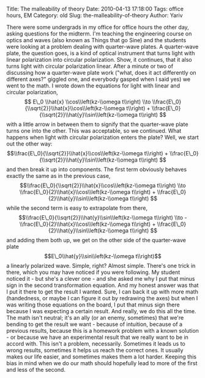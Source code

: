 Title: The malleability of theory
Date: 2010-04-13 17:18:00
Tags: office hours, EM
Category: old
Slug: the-malleability-of-theory
Author: Yariv


There were some undergrads in my office for office hours the other day,
asking questions for the midterm. I'm teaching the engineering course on
optics and waves (also known as Things that go Sine) and the students
were looking at a problem dealing with quarter-wave plates. A
quarter-wave plate, the question goes, is a kind of optical instrument
that turns light with linear polarization into circular polarization.
Show, it continues, that it also turns light with circular polarization
linear. After a minute or two of discussing how a quarter-wave plate
work ("what, does it act differently on different axes?" giggled one,
and everybody gasped when I said yes) we went to the math. I wrote down
the equations for light with linear and circular polarization, $$ E\_0
\\hat{x} \\cos\\left(kz-\\omega t\\right) \\to
\\frac{E\_0}{\\sqrt{2}}\\hat{x}\\cos\\left(kz-\\omega t\\right) +
\\frac{E\_0}{\\sqrt{2}}\\hat{y}\\sin\\left(kz-\\omega t\\right) $$ with
a little arrow in between them to signify that the quarter-wave plate
turns one into the other. This was acceptable, so we continued. What
happens when light with circular polarization enters the plate? Well, we
start out the other way:
$$\\frac{E\_0}{\\sqrt{2}}\\hat{x}\\cos\\left(kz-\\omega t\\right) +
\\frac{E\_0}{\\sqrt{2}}\\hat{y}\\sin\\left(kz-\\omega t\\right) $$ and
then break it up into components. The first term obviously behaves
exactly the same as in the previous case,
$$\\frac{E\_0}{\\sqrt{2}}\\hat{x}\\cos\\left(kz-\\omega t\\right) \\to
\\frac{E\_0}{2}\\hat{x}\\cos\\left(kz-\\omega t\\right) +
\\frac{E\_0}{2}\\hat{y}\\sin\\left(kz-\\omega t\\right) $$ while the
second term is easy to extrapolate from there,
$$\\frac{E\_0}{\\sqrt{2}}\\hat{y}\\sin\\left(kz-\\omega t\\right) \\to
-\\frac{E\_0}{2}\\hat{x}\\cos\\left(kz-\\omega t\\right) +
\\frac{E\_0}{2}\\hat{y}\\sin\\left(kz-\\omega t\\right) $$ and adding
them both up, we get on the other side of the quarter-wave plate
$$E\_0\\hat{y}\\sin\\left(kz-\\omega t\\right)$$ a linearly polarized
wave. Simple, right? Almost simple. There's one trick in there, which
you may have noticed if you were following. My student noticed it - but
she's a clever one - and she asked me why I put that minus sign in the
second transformation equation. And my honest answer was that I put it
there to get the result I wanted. Sure, I can back it up with more math
(handedness, or maybe I can figure it out by redrawing the axes) but
when I was writing those equations on the board, I put that minus sign
there because I was expecting a certain result. And really, we do this
all the time. The math isn't neutral; it's an ally (or an enemy,
sometimes) that we're bending to get the result we want - because of
intuition, because of a previous results, because this is a homework
problem with a known solution - or because we have an experimental
result that we really want to be in accord with. This isn't a problem,
necessarily. Sometimes it leads us to wrong results, sometimes it helps
us reach the correct ones. It usually makes our life easier, and
sometimes makes them a lot harder. Keeping this bias in mind when we do
our math should hopefully lead to more of the first and less of the
second.
